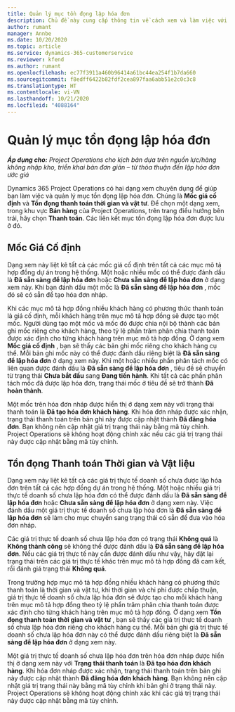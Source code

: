 ```yaml
---
title: Quản lý mục tồn đọng lập hóa đơn
description: Chủ đề này cung cấp thông tin về cách xem và làm việc với mục tồn đọng lập hóa đơn trong Project Operations.
author: rumant
manager: Annbe
ms.date: 10/20/2020
ms.topic: article
ms.service: dynamics-365-customerservice
ms.reviewer: kfend
ms.author: rumant
ms.openlocfilehash: ec77f3911a460b96414a61bc44ea254f1b7da660
ms.sourcegitcommit: f8edff6422b82fdf2cea897faa6abb51e2c0c3c8
ms.translationtype: HT
ms.contentlocale: vi-VN
ms.lasthandoff: 10/21/2020
ms.locfileid: "4088164"
---
```

# <a name="manage-the-billing-backlog"></a>Quản lý mục tồn đọng lập hóa đơn

_**Áp dụng cho:** Project Operations cho kịch bản dựa trên nguồn lực/hàng không nhập kho, triển khai bản đơn giản – từ thỏa thuận đến lập hóa đơn ước giá_

Dynamics 365 Project Operations có hai dạng xem chuyên dụng để giúp bạn làm việc và quản lý mục tồn đọng lập hóa đơn. Chúng là **Mốc giá cố định** và **Tồn đọng thanh toán thời gian và vật tư**. Để chọn một dạng xem, trong khu vực **Bán hàng** của Project Operations, trên trang điều hướng bên trái, hãy chọn **Thanh toán**. Các liên kết mục tồn đọng lập hóa đơn được lưu ở đó.

## <a name="fixed-price-milestones"></a>Mốc Giá Cố định

Dạng xem này liệt kê tất cả các mốc giá cố định trên tất cả các mục mô tả hợp đồng dự án trong hệ thống. Một hoặc nhiều mốc có thể được đánh dấu là **Đã sẵn sàng để lập hóa đơn** hoặc **Chưa sẵn sàng để lập hóa đơn** ở dạng xem này. Khi bạn đánh dấu một mốc là **Đã sẵn sàng để lập hóa đơn** , mốc đó sẽ có sẵn để tạo hóa đơn nháp.

Khi các mục mô tả hợp đồng nhiều khách hàng có phương thức thanh toán là giá cố định, mỗi khách hàng trên mục mô tả hợp đồng sẽ được tạo một mốc. Người dùng tạo một mốc và mốc đó được chia nội bộ thành các bản ghi mốc riêng cho khách hàng, theo tỷ lệ phần trăm phân chia thanh toán được xác định cho từng khách hàng trên mục mô tả hợp đồng. Ở dạng xem **Mốc giá cố định** , bạn sẽ thấy các bản ghi mốc riêng cho khách hàng cụ thể. Mỗi bản ghi mốc này có thể được đánh dấu riêng biệt là **Đã sẵn sàng để lập hóa đơn** ở dạng xem này. Khi một hoặc nhiều phần phân tách mốc có liên quan được đánh dấu là **Đã sẵn sàng để lập hóa đơn** , tiêu đề sẽ chuyển từ trạng thái **Chưa bắt đầu** sang **Đang tiến hành**. Khi tất cả các phần phân tách mốc đã được lập hóa đơn, trạng thái mốc ở tiêu đề sẽ trở thành **Đã hoàn thành**.

Một mốc trên hóa đơn nháp được hiển thị ở dạng xem này với trạng thái thanh toán là **Đã tạo hóa đơn khách hàng**. Khi hóa đơn nháp được xác nhận, trạng thái thanh toán trên bản ghi này được cập nhật thành **Đã đăng hóa đơn**. Bạn không nên cập nhật giá trị trạng thái này bằng mã tùy chỉnh. Project Operations sẽ không hoạt động chính xác nếu các giá trị trạng thái này được cập nhật bằng mã tùy chỉnh.

## <a name="time-and-material-billing-backlog"></a>Tồn đọng Thanh toán Thời gian và Vật liệu

Dạng xem này liệt kê tất cả các giá trị thực tế doanh số chưa được lập hóa đơn trên tất cả các hợp đồng dự án trong hệ thống. Một hoặc nhiều giá trị thực tế doanh số chưa lập hóa đơn có thể được đánh dấu là **Đã sẵn sàng để lập hóa đơn** hoặc **Chưa sẵn sàng để lập hóa đơn** ở dạng xem này. Việc đánh dấu một giá trị thực tế doanh số chưa lập hóa đơn là **Đã sẵn sàng để lập hóa đơn** sẽ làm cho mục chuyển sang trạng thái có sẵn để đưa vào hóa đơn nháp.

Các giá trị thực tế doanh số chưa lập hóa đơn có trạng thái **Không quá** là **Không thành công** sẽ không thể được đánh dấu là **Đã sẵn sàng để lập hóa đơn**. Nếu các giá trị thực tế này cần được đánh dấu như vậy, hãy đặt lại trạng thái trên các giá trị thực tế khác trên mục mô tả hợp đồng đã cam kết, rồi đánh giá trạng thái **Không quá**.

Trong trường hợp mục mô tả hợp đồng nhiều khách hàng có phương thức thanh toán là thời gian và vật tư, khi thời gian và chi phí được chấp thuận, giá trị thực tế doanh số chưa lập hóa đơn sẽ được tạo cho mỗi khách hàng trên mục mô tả hợp đồng theo tỷ lệ phần trăm phân chia thanh toán được xác định cho từng khách hàng trên mục mô tả hợp đồng. Ở dạng xem **Tồn đọng thanh toán thời gian và vật tư** , bạn sẽ thấy các giá trị thực tế doanh số chưa lập hóa đơn riêng cho khách hàng cụ thể. Mỗi bản ghi giá trị thực tế doanh số chưa lập hóa đơn này có thể được đánh dấu riêng biệt là **Đã sẵn sàng để lập hóa đơn** ở dạng xem này.

Một giá trị thực tế doanh số chưa lập hóa đơn trên hóa đơn nháp được hiển thị ở dạng xem này với **Trạng thái thanh toán** là **Đã tạo hóa đơn khách hàng**. Khi hóa đơn nháp được xác nhận, trạng thái thanh toán trên bản ghi này được cập nhật thành **Đã đăng hóa đơn khách hàng**. Bạn không nên cập nhật giá trị trạng thái này bằng mã tùy chỉnh khi bản ghi ở trạng thái này. Project Operations sẽ không hoạt động chính xác khi các giá trị trạng thái này được cập nhật bằng mã tùy chỉnh.
